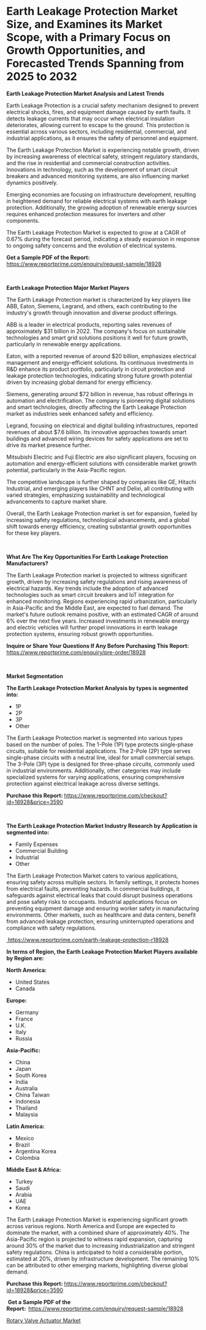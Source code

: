 <p><h1>Earth Leakage Protection Market Size, and Examines its Market Scope, with a Primary Focus on Growth Opportunities, and Forecasted Trends Spanning from 2025 to 2032</h1></p><p><strong>Earth Leakage Protection Market Analysis and Latest Trends</strong></p>
<p><p>Earth Leakage Protection is a crucial safety mechanism designed to prevent electrical shocks, fires, and equipment damage caused by earth faults. It detects leakage currents that may occur when electrical insulation deteriorates, allowing current to escape to the ground. This protection is essential across various sectors, including residential, commercial, and industrial applications, as it ensures the safety of personnel and equipment.</p><p>The Earth Leakage Protection Market is experiencing notable growth, driven by increasing awareness of electrical safety, stringent regulatory standards, and the rise in residential and commercial construction activities. Innovations in technology, such as the development of smart circuit breakers and advanced monitoring systems, are also influencing market dynamics positively. </p><p>Emerging economies are focusing on infrastructure development, resulting in heightened demand for reliable electrical systems with earth leakage protection. Additionally, the growing adoption of renewable energy sources requires enhanced protection measures for inverters and other components. </p><p>The Earth Leakage Protection Market is expected to grow at a CAGR of 0.67% during the forecast period, indicating a steady expansion in response to ongoing safety concerns and the evolution of electrical systems.</p></p>
<p><strong>Get a Sample PDF of the Report:&nbsp;</strong> <a href="https://www.reportprime.com/enquiry/request-sample/18928?utm_campaign=2630&utm_medium=2&utm_source=Github&utm_content=ia&utm_term=19032025&utm_id=earth-leakage-protection">https://www.reportprime.com/enquiry/request-sample/18928</a></p>
<p>&nbsp;</p>
<p><strong>Earth Leakage Protection Major Market Players</strong></p>
<p><p>The Earth Leakage Protection market is characterized by key players like ABB, Eaton, Siemens, Legrand, and others, each contributing to the industry's growth through innovation and diverse product offerings. </p><p>ABB is a leader in electrical products, reporting sales revenues of approximately $31 billion in 2022. The company's focus on sustainable technologies and smart grid solutions positions it well for future growth, particularly in renewable energy applications. </p><p>Eaton, with a reported revenue of around $20 billion, emphasizes electrical management and energy-efficient solutions. Its continuous investments in R&D enhance its product portfolio, particularly in circuit protection and leakage protection technologies, indicating strong future growth potential driven by increasing global demand for energy efficiency. </p><p>Siemens, generating around $72 billion in revenue, has robust offerings in automation and electrification. The company is pioneering digital solutions and smart technologies, directly affecting the Earth Leakage Protection market as industries seek enhanced safety and efficiency.</p><p>Legrand, focusing on electrical and digital building infrastructures, reported revenues of about $7.6 billion. Its innovative approaches towards smart buildings and advanced wiring devices for safety applications are set to drive its market presence further.</p><p>Mitsubishi Electric and Fuji Electric are also significant players, focusing on automation and energy-efficient solutions with considerable market growth potential, particularly in the Asia-Pacific region.</p><p>The competitive landscape is further shaped by companies like GE, Hitachi Industrial, and emerging players like CHNT and Delixi, all contributing with varied strategies, emphasizing sustainability and technological advancements to capture market share.</p><p>Overall, the Earth Leakage Protection market is set for expansion, fueled by increasing safety regulations, technological advancements, and a global shift towards energy efficiency, creating substantial growth opportunities for these key players.</p></p>
<p>&nbsp;</p>
<p><strong>What Are The Key Opportunities For Earth Leakage Protection Manufacturers?</strong></p>
<p><p>The Earth Leakage Protection market is projected to witness significant growth, driven by increasing safety regulations and rising awareness of electrical hazards. Key trends include the adoption of advanced technologies such as smart circuit breakers and IoT integration for enhanced monitoring. Regions experiencing rapid urbanization, particularly in Asia-Pacific and the Middle East, are expected to fuel demand. The market's future outlook remains positive, with an estimated CAGR of around 6% over the next five years. Increased investments in renewable energy and electric vehicles will further propel innovations in earth leakage protection systems, ensuring robust growth opportunities.</p></p>
<p><strong>Inquire or Share Your Questions If Any Before Purchasing This Report:</strong> <a href="https://www.reportprime.com/enquiry/pre-order/18928?utm_campaign=2630&utm_medium=2&utm_source=Github&utm_content=ia&utm_term=19032025&utm_id=earth-leakage-protection">https://www.reportprime.com/enquiry/pre-order/18928</a></p>
<p>&nbsp;</p>
<p><strong>Market Segmentation</strong></p>
<p><strong>The Earth Leakage Protection Market Analysis by types is segmented into:</strong></p>
<p><ul><li>1P</li><li>2P</li><li>3P</li><li>Other</li></ul></p>
<p><p>The Earth Leakage Protection market is segmented into various types based on the number of poles. The 1-Pole (1P) type protects single-phase circuits, suitable for residential applications. The 2-Pole (2P) type serves single-phase circuits with a neutral line, ideal for small commercial setups. The 3-Pole (3P) type is designed for three-phase circuits, commonly used in industrial environments. Additionally, other categories may include specialized systems for varying applications, ensuring comprehensive protection against electrical leakage across diverse settings.</p></p>
<p><strong>Purchase this Report:&nbsp;</strong><a href="https://www.reportprime.com/checkout?id=18928&price=3590&utm_campaign=2630&utm_medium=2&utm_source=Github&utm_content=ia&utm_term=19032025&utm_id=earth-leakage-protection">https://www.reportprime.com/checkout?id=18928&price=3590</a></p>
<p>&nbsp;</p>
<p><strong>The Earth Leakage Protection Market Industry Research by Application is segmented into:</strong></p>
<p><ul><li>Family Expenses</li><li>Commercial Building</li><li>Industrial</li><li>Other</li></ul></p>
<p><p>The Earth Leakage Protection Market caters to various applications, ensuring safety across multiple sectors. In family settings, it protects homes from electrical faults, preventing hazards. In commercial buildings, it safeguards against electrical leaks that could disrupt business operations and pose safety risks to occupants. Industrial applications focus on preventing equipment damage and ensuring worker safety in manufacturing environments. Other markets, such as healthcare and data centers, benefit from advanced leakage protection, ensuring uninterrupted operations and compliance with safety regulations.</p></p>
<p><a href="https://www.reportprime.com/earth-leakage-protection-r18928?utm_campaign=2630&utm_medium=2&utm_source=Github&utm_content=ia&utm_term=19032025&utm_id=earth-leakage-protection">&nbsp;https://www.reportprime.com/earth-leakage-protection-r18928</a></p>
<p><strong>In terms of Region, the Earth Leakage Protection Market Players available by Region are:</strong></p>
<p>
    <p> <strong> North America: </strong>
        <ul>
            <li>United States</li>
            <li>Canada</li>
        </ul>
        </p> 
    <p> <strong> Europe: </strong>
        <ul>
            <li>Germany</li>
            <li>France</li>
            <li>U.K.</li>
            <li>Italy</li>
            <li>Russia</li>
        </ul>
        </p> 
    <p> <strong> Asia-Pacific: </strong>
        <ul>
            <li>China</li>
            <li>Japan</li>
            <li>South Korea</li>
            <li>India</li>
            <li>Australia</li>
            <li>China Taiwan</li>
            <li>Indonesia</li>
            <li>Thailand</li>
            <li>Malaysia</li>
        </ul>
        </p> 
    <p> <strong> Latin America: </strong>
        <ul>
            <li>Mexico</li>
            <li>Brazil</li>
            <li>Argentina Korea</li>
            <li>Colombia</li>
        </ul>
        </p> 
    <p> <strong> Middle East & Africa: </strong>
        <ul>
            <li>Turkey</li>
            <li>Saudi</li>
            <li>Arabia</li>
            <li>UAE</li>
            <li>Korea</li>
        </ul>
    </p>
    </p>
<p><p>The Earth Leakage Protection Market is experiencing significant growth across various regions. North America and Europe are expected to dominate the market, with a combined share of approximately 40%. The Asia-Pacific region is projected to witness rapid expansion, capturing around 30% of the market due to increasing industrialization and stringent safety regulations. China is anticipated to hold a considerable portion, estimated at 20%, driven by infrastructure development. The remaining 10% can be attributed to other emerging markets, highlighting diverse global demand.</p></p>
<p><strong>Purchase this Report: </strong><a href="https://www.reportprime.com/checkout?id=18928&price=3590&utm_campaign=2630&utm_medium=2&utm_source=Github&utm_content=ia&utm_term=19032025&utm_id=earth-leakage-protection">https://www.reportprime.com/checkout?id=18928&price=3590</a></p>
<p>&nbsp;<strong>Get a Sample PDF of the Report:&nbsp;&nbsp;</strong><a href="https://www.reportprime.com/enquiry/request-sample/18928?utm_campaign=2630&utm_medium=2&utm_source=Github&utm_content=ia&utm_term=19032025&utm_id=earth-leakage-protection">https://www.reportprime.com/enquiry/request-sample/18928</a></p>
<p><strong></strong></p>
<p><p><a href="https://github.com/baraohinze3x/Market-Research-Report-List-1/blob/main/rotary-valve-actuator-market.md?utm_campaign=2630&utm_medium=2&utm_source=Github&utm_content=ia&utm_term=19032025&utm_id=earth-leakage-protection">Rotary Valve Actuator Market</a></p></p>